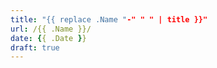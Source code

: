 ```yaml
---
title: "{{ replace .Name "-" " " | title }}"
url: /{{ .Name }}/
date: {{ .Date }}
draft: true
---
```


